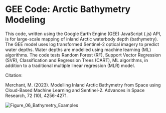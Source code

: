 # GEE Code: Arctic Bathymetry Modeling

This code, written using the Google Earth Engine (GEE) JavaScript (.js) API, is for large-scale mapping of inland Arctic waterbody depth (bathymetry). The GEE model uses log transformed Sentinel-2 optical imagery to predict water depths. Water depths are modelled using machine learning (ML) algorithms. The code tests Random Forest (RF), Support Vector Regression (SVR), Classification and Regression Trees (CART), ML algorithms, in addition to a traditional multiple linear regression (MLR) model.

Citation:

Merchant, M. (2023). Modelling Inland Arctic Bathymetry from Space using Cloud-Based Machine Learning and Sentinel-2. Advances in Space Research, 72 (10), 4256-4271.

![Figure_06_Bathymetry_Examples](https://github.com/RemoteSenseiMichael/GEE_Code_Arctic_Bathymetry/assets/83989128/95f84286-6c82-45ce-8575-953ad3652a5f)
